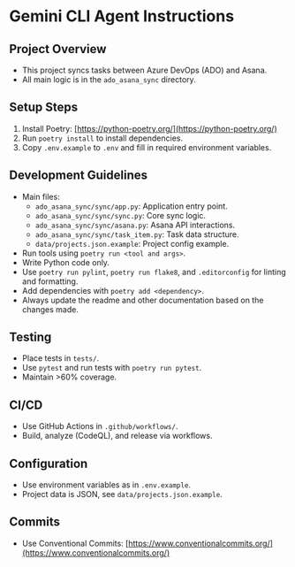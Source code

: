 # Gemini CLI Agent Instructions

## Project Overview

- This project syncs tasks between Azure DevOps (ADO) and Asana.
- All main logic is in the `ado_asana_sync` directory.

## Setup Steps

1. Install Poetry: [https://python-poetry.org/](https://python-poetry.org/)
1. Run `poetry install` to install dependencies.
1. Copy `.env.example` to `.env` and fill in required environment variables.

## Development Guidelines

- Main files:
  - `ado_asana_sync/sync/app.py`: Application entry point.
  - `ado_asana_sync/sync/sync.py`: Core sync logic.
  - `ado_asana_sync/sync/asana.py`: Asana API interactions.
  - `ado_asana_sync/sync/task_item.py`: Task data structure.
  - `data/projects.json.example`: Project config example.
- Run tools using `poetry run <tool and args>`.
- Write Python code only.
- Use `poetry run pylint`, `poetry run flake8`, and `.editorconfig` for linting and formatting.
- Add dependencies with `poetry add <dependency>`.
- Always update the readme and other documentation based on the changes made.

## Testing

- Place tests in `tests/`.
- Use `pytest` and run tests with `poetry run pytest`.
- Maintain >60% coverage.

## CI/CD

- Use GitHub Actions in `.github/workflows/`.
- Build, analyze (CodeQL), and release via workflows.

## Configuration

- Use environment variables as in `.env.example`.
- Project data is JSON, see `data/projects.json.example`.

## Commits

- Use Conventional Commits: [https://www.conventionalcommits.org/](https://www.conventionalcommits.org/)
